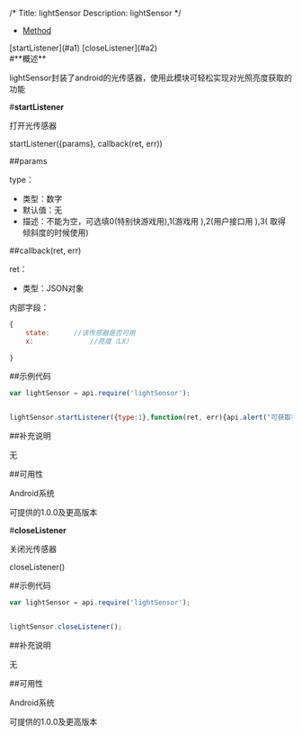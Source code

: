 /*
Title: lightSensor
Description: lightSensor
*/

<ul id="tab" class="clearfix">
	<li class="active"><a href="#method-content">Method</a></li>
</ul>
<div id="method-content">

<div class="outline">
[startListener](#a1)
[closeListener](#a2)


</div>
#**概述**

lightSensor封装了android的光传感器，使用此模块可轻松实现对光照亮度获取的功能


#**startListener**<div id="a1"></div>

打开光传感器

startListener({params}, callback(ret, err))

##params



type：

- 类型：数字
- 默认值：无
- 描述：不能为空，可选填0(特别快游戏用),1(游戏用 ),2(用户接口用 ),3( 取得倾斜度的时候使用)

##callback(ret, err)

ret：

- 类型：JSON对象

内部字段：

```js
{
	state:		//该传感器是否可用
	x:              //亮度（LX）
	
}
```

##示例代码

```js
var lightSensor = api.require('lightSensor');


lightSensor.startListener({type:1},function(ret, err){api.alert("可获取状态:"+ret.state+"亮度:"+ret.x)});
```

##补充说明

无

##可用性

Android系统

可提供的1.0.0及更高版本

#**closeListener**<div id="a2"></div>

关闭光传感器


closeListener()




##示例代码

```js
var lightSensor = api.require('lightSensor');


lightSensor.closeListener();
```

##补充说明

无

##可用性

Android系统

可提供的1.0.0及更高版本


